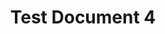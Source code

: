 ---
title: Test Document 4
publishDate: "2024-03-25T10:04:00"
img: /assets/photography/stock-2.jpg
img_alt: Test Image Alt 4
tags:
  - Dev
  - Branding
  - Backend
---